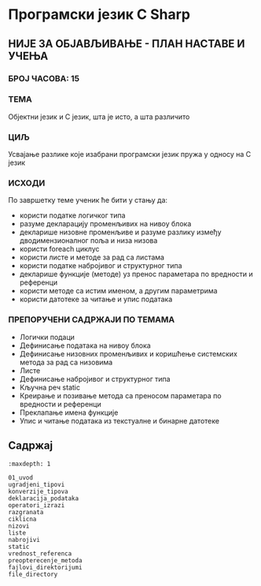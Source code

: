 # Програмски језик C Sharp

## НИЈЕ ЗА ОБЈАВЉИВАЊЕ - ПЛАН НАСТАВЕ И УЧЕЊА

### БРОЈ ЧАСОВА: 15

### ТЕМА

Објектни језик и C језик, шта је исто, а шта различито

### ЦИЉ

Усвајање разлике које изабрани програмски језик пружа у односу на C језик

### ИСХОДИ

По завршетку теме ученик ће бити у стању да:

* користи податке логичког типа
* разуме декларацију променљивих на нивоу блока
* декларише низовне променљиве и разуме разлику између дводимензионалног поља и
низа низова
* користи foreach циклус
* користи листе и методе за рад са листама
* користи податке набројивог и структурног типа
* декларише функције (методе) уз пренос параметара по вредности и референци
* користи методе са истим именом, а другим параметрима
* користи датотеке за читање и упис података

### ПРЕПОРУЧЕНИ САДРЖАЈИ ПО ТЕМАМА

* Логички подаци
* Дефинисање података на нивоу блока
* Дефинисање низовних променљивих и коришћење системских метода за рад са
низовима
* Листе
* Дефинисање набројивог и структурног типа
* Кључна реч static
* Креирање и позивање метода са преносом параметара по вредности и референци
* Преклапање имена функције
* Упис и читање података из текстуалне и бинарне датотеке

## Садржај

```{toctree}
:maxdepth: 1

01_uvod
ugradjeni_tipovi
konverzije_tipova
deklaracija_podataka
operatori_izrazi
razgranata
ciklicna
nizovi
liste
nabrojivi
static
vrednost_referenca
preopterecenje_metoda
fajlovi_direktorijumi
file_directory
```
